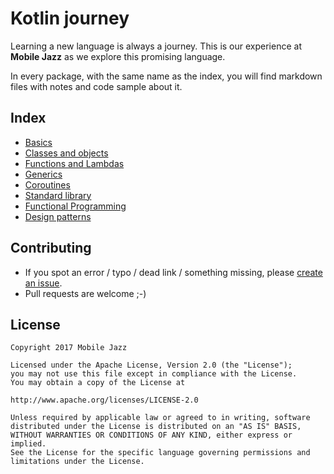 # Kotlin journey

Learning a new language is always a journey. This is our experience at **Mobile Jazz** as we explore this promising language.

In every package, with the same name as the index, you will find markdown files with notes and code sample about it. 

## Index

- [Basics](src/main/kotlin/com/mobilejazz/kotlin/basics/basics.md)
- [Classes and objects](src/main/kotlin/com/mobilejazz/kotlin/classes_objects/classes_objects.md)
- [Functions and Lambdas](src/main/kotlin/com/mobilejazz/kotlin/functions_lambdas/functions_lambdas.md)
- [Generics](src/main/kotlin/com/mobilejazz/kotlin/generics/generics.md)
- [Coroutines](src/main/kotlin/com/mobilejazz/kotlin/coroutines/coroutines.md)
- [Standard library](src/main/kotlin/com/mobilejazz/kotlin/standard_library/standard_library.md)
- [Functional Programming](src/main/kotlin/com/mobilejazz/kotlin/functional_programming/functional_programming.md)
- [Design patterns](src/main/kotlin/com/mobilejazz/kotlin/design_pattern/design_pattern.md)

## Contributing

- If you spot an error / typo / dead link / something missing, please [create an issue](https://github.com/mobilejazz/Kotlin-Journey/issues).
- Pull requests are welcome ;-)

## License

    Copyright 2017 Mobile Jazz

    Licensed under the Apache License, Version 2.0 (the "License");
    you may not use this file except in compliance with the License.
    You may obtain a copy of the License at

    http://www.apache.org/licenses/LICENSE-2.0

    Unless required by applicable law or agreed to in writing, software
    distributed under the License is distributed on an "AS IS" BASIS,
    WITHOUT WARRANTIES OR CONDITIONS OF ANY KIND, either express or implied.
    See the License for the specific language governing permissions and
    limitations under the License.